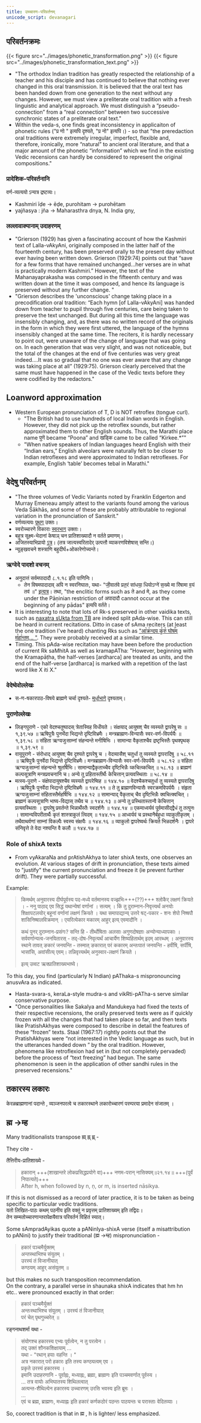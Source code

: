 ```yaml
---
title: उच्चारण-परिवर्तनम्
unicode_script: devanagari
---
```



## परिवर्तनक्रमः
{{< figure src="../images/phonetic_transformation.png"  >}}
{{< figure src="../images/phonetic_transformation_text.png"  >}}

- "The orthodox Indian tradition has greatly respected the relationship of a teacher and his disciple and has continued to believe that nothing ever changed in this oral transmission. It is believed that the oral text has been handed down from one generation to the next without any changes. However, we must view a preliterate oral tradition with a fresh linguistic and analytical approach. We must distinguish a “pseudo-connection” from a “real connection” between two successive synchronic states of a preliterate oral text."
- Within the veda-s, one finds great inconsistency in applicaiton of phonetic rules ("प्र णो " इत्यपि दृश्यते, "प्र नो" इत्यपि।) - so that "the preredaction oral traditions were extremely irregular, imperfect, flexible and, therefore, ironically, more “natural” to ancient oral literature, and that a major amount of the phonetic “information” which we find in the existing Vedic recensions can hardly be considered to represent the original compositions."

### प्रादेशिक-परिवर्तनानि
वर्ण-व्यत्ययो ऽन्यत्र द्रष्टव्यः।


- Kashmiri īḍe -> ēḍe, purohitam -> purohētam
- yajñasya :  jña -> Maharasthra  dnya, N. India gny,

### लल्लावाक्यानाम् उदाहरणम्
- "Grierson (1929) has given a fascinating account of how the Kashmiri text of Lalla-vAkyAni, originally composed in the latter half of the fourteenth century, has been preserved orally to the present day without ever having been written down. Grierson (1929:74) points out that “save for a few forms that have remained unchanged...her verses are in what is practically modern Kashmiri.” However, the text of the Mahanayaprakasha was composed in the fifteenth century and was written down at the time it was composed, and hence its language is preserved without any further change. "
- "Grierson describes the 'unconscious' change taking place in a precodification oral tradition: “Each hymn [of Lalla-vAkyAni] was handed down from teacher to pupil through five centuries, care being taken to preserve the text unchanged. But during all this time the language was insensibly changing, and, as there was no written record of the originals in the form in which they were first uttered, the language of the hymns insensibly changed at the same time. The reciters, it is hardly necessary to point out, were unaware of the change of language that was going on. In each generation that was very slight, and was not noticeable, but the total of the changes at the end of five centuries was very great indeed....It was so gradual that no one was ever aware that any change was taking place at all” (1929:75). Grierson clearly perceived that the same must have happened in the case of the Vedic texts before they were codified by the redactors."

## Loanword approximation
- Western European pronunciation of T, D is NOT retroflex (tongue curl).
  - "The British had to use hundreds of local Indian words in English. However, they did not pick up the retroflex sounds, but rather approximated them to other English sounds. Thus, the Marathi place name पुणॆ became “Poona” and खड्कि came to be called “Kirkee.*”"
  - "When native speakers of Indian languages heard English with their “Indian ears,” English alveolars were naturally felt to be closer to Indian retroflexes and were approximated to Indian retroflexes. For example, English ‘table’ becomes tebal in Marathi."

## वेदेषु परिवर्तनम्
- "The three volumes of Vedic Variants noted by Franklin Edgerton and Murray Emeneau amply attest to the variants found among the various Veda Śākhās, and some of these are probably attributable to regional variation in the pronunciation of Sanskrit."
- वर्णव्यत्ययः [पृथग्](../../varNa-vyatyayaH/) उक्तः।
- स्वरोच्चारणे विकाराः [स्वरभाग](../svaraH/) उक्ताः।
- बहुत्र सूक्ष्म-भेदानां केषाञ् चन प्रातिशाख्यादौ न वर्तते प्रमाणम्।
- अजितस्याभिप्रायो [ऽत्र](https://dl.dropboxusercontent.com/u/9716392/aupasana.com/publications/VedicAccents2.pdf)। (तत्र जात्यस्वरितादेर् उत्पत्तौ व्याकरणविशेषास् सन्ति।)
- न्यूङ्खवचने शस्त्राणि बहुदीर्घ+ओकारेणोच्यन्ते। 

### ऋग्वेदे पादशो वचनम्
- अनुदात्तं सर्वमपादादौ ८.१.१८ इति पाणिनिः।  
  - तेन विषमपादादाव् अपि न स्वरनिघातः, यथा- "जी॒वात॑वे प्रत॒रं सा॑धया॒ धियोऽग्ने॑ स॒ख्ये मा रि॑षामा व॒यं तव॑ ॥" [इत्यत्र](http://rigveda.sanatana.in/describe/pada/%E0%A4%85%E0%A4%97%E0%A5%8D%E0%A4%A8%E0%A5%87%E0%A5%91)। तथा, "the enclitic forms such as ते and मे, as they come under the Pāṇinian restriction of अपादादौ cannot occur at the beginning of any pādas" इत्यपि वर्तते।
- It is interesting to note that lots of Rk-s preserved in other vaidika texts, such as [naxatra sUkta from TB](https://archive.org/stream/Anandashram_Samskrita_Granthavali_Anandashram_Sanskrit_Series/ASS_037_Taittiriya_Brahmanam_with_Sayanabhashya_Part_2_-_Narayanasastri_Godbole_1898#page/n249/mode/2up) are indeed split pAda-wise. This can still be heard in current recitations. Ditto in case of sAma reciters (at least the one tradition I've heard) chanting Rks such as ["आ꣡क्र꣢न्दय कु꣣रु꣡ घोष꣢꣯म् म꣣हा꣢न्तम्... "](https://archive.org/details/SamaVedaSanhitaWithSayanabhashyaVolume2SatyavrataSamasrami1876bis_201804/page/n443/mode/2up). They were probably received at a similar time.
- Timing. This pAda-wise recitation may have been before the production of current Rk saMhitA as well as kramapATha: "However, beginning with the Kramapāṭha, the half-verses [ardharca] are treated as units, and the end of the half-verse [ardharca] is marked with a repetition of the last word like X iti X." 

### वेदेष्वेवोल्लेखः
- स-ण-षकारपाठ-विषये ब्राह्मणे चर्चा दृश्यते- [मूर्धाभागे](../mUrdhA/) दृश्यताम्।

### पुराणोल्लेखः
- लिङ्गपुराणे - एको वेदश्चतुष्पादस् त्रेतास्विह विधीयते । संक्षयाद् आयुषश् चैव व्यस्यते द्वापरेषु सः ॥ १,३९.५७ ॥ ऋषिपुत्रैः पुनर्भेदा भिद्यन्ते दृष्टिविभ्रमैः । मन्त्रब्राह्मण-विन्यासैः स्वर-वर्ण-विपर्ययैः ॥ १,३९.५८ ॥ संहिता ऋग्यजुःसाम्नां संहन्यन्ते मनीषिभिः । सामान्या वैकृताश्चैव द्रष्टृभिस्तैः पृथक्पृथक् ॥ १,३९.५९ ॥
- वायुपुराणे -  संरोधाद् आयुषश् चैव दृश्यते द्वापरेषु च । वेदव्यासैश् चतुर्धा तु व्यस्यते द्वापरादिषु ॥ ५८.११ ॥ ऋषिपुत्रैः पुनर्वेदा भिद्यन्ते दृष्टिविभ्रमैः। मन्त्रब्राह्मण-विन्यासैः स्वर-वर्ण-विपर्ययैः ॥ ५८.१२ ॥ संहिता ऋग्यजुःसाम्नां संहन्यन्ते श्रुतर्षिभिः। सामान्याद्वैकृताच्चैव दृष्टिभिन्नैः व्कचित्व्कचित् ॥ ५८.१३ ॥ ब्राह्मणं कल्पसूत्राणि मन्त्रप्रवचनानि च। अन्ये तु  प्रहितास्तीर्थैः केचित्तान् प्रत्यवस्थिताः ॥ ५८.१४ ॥
- मत्स्य-पुराणे -  संक्षेपादायुषश्चैव व्यस्यते द्वापरेष्विह  ॥ १४४.१० ॥ वेदश्चैकश्चतुर्धा तु व्यस्यते द्वापरादिषु  । ऋषिपुत्रैः पुनर्वेदा भिद्यन्ते दृष्टिविभ्रमैः  ॥ १४४.११ ॥ ते तु ब्राह्मणविन्यासैः स्वरक्रमविपर्ययैः  । संहृता ऋग्यजुःसाम्नां संहितास्तैर्महर्षिभिः  ॥ १४४.१२ ॥ सामान्याद् वैकृताच् चैव दृष्टिभिन्नैः क्वचित्क्वचित् । ब्राह्मणं कल्पसूत्राणि भाष्य-विद्यास् तथैव च  ॥ १४४.१३ ॥ अन्ये तु प्रस्थितास्तान्वै केचित्तान् प्रत्यवस्थिताः  । द्वापरेषु प्रवर्तन्ते भिन्नार्थैस्तैः स्वदर्शनैः  ॥ १४४.१४ ॥ एकमाध्वर्यवं पूर्वमासीद्द्वैधं तु तत्पुनः  । सामान्यविपरीतार्थैः कृतं शास्त्राकुलं त्विदम्  ॥ १४४.१५ ॥ आध्वर्यवं च प्रस्थानैर्बहुधा व्याकुलीकृतम्  । तथैवाथर्वणां साम्नां विकल्पैः स्वस्य संक्षयैः  ॥ १४४.१६ ॥ व्याकुलो द्वापरेष्वर्थः क्रियते भिन्नदर्शनैः  । द्वापरे संनिवृत्ते ते वेदा नश्यन्ति वै कलौ  ॥ १४४.१७ ॥

### Role of shixA texts
- From vyAkaraNa and prAtishAkhya to later shixA texts, one observes an evolution. At various stages of drift in pronunciation, these texts aimed to "justify" the current pronunciation and freeze it (ie prevent further drift). They were partially successful.

Example:

> किमर्थम् अनुवारस्य दीर्घपूर्वस्य पद-मध्ये वर्तमानस्य वज्झभिः+++(??)+++ श्लोकैर् लक्षणं क्रियते । - ननु पाठाद् एव सिद्धं यथान्येषां वर्णानां । सत्यम् । किं तु दुराम्नान-निवृत्त्यर्थं अनयोः शिक्षापटलयोर् बहूनां वर्णानां लक्षणं क्रियते । यथा समापाद्यान्य् उत्तरे षट्-पकार - शनः शेपो निष्षपौ शासिनिष्षालविक्रमान् । एयरित्येकार मकारम् आहुर् इत्य् एवमादौनि ।
>
> कथं पुनर् दुराम्नान-प्रसंगः? सन्ति हि - तीर्थोषिताः अलसाः अगुणदोषज्ञाः अन्योन्याध्यापकाः । सर्ववर्णान्यत्व-जनयितारस् - तद्-दोष-निवृत्यर्थं आचार्येण शिष्यहितार्थम् इदम् आरब्धम् । अनुवारस्य स्थाने तावत् ङकारं जनयन्ति - तस्मात् ङकारात् परं ककारम् अन्तःपातं जनयन्ति - हवींषि, सर्पींषि, भासांसि, अवांसीत्य् एवम्। तन्निवृत्त्यर्थम् अनुस्वार-लक्षणं क्रियते ।
>
> इत्य् उव्वट ऋक्प्रातिशाख्यभाष्ये।

To this day, you find (particularly N Indian) pAThaka-s mispronouncing anusvAra as indicated.

- Hasta-svara-s, keraLa-style mudra-s and vikRti-pATha-s serve similar conservative purpose.
- "Once personalities like Sakalya and Mandukeya had fixed the texts of their respective recensions, the orally preserved texts were as if quickly frozen with all the changes that had taken place so far, and then texts like PratishAkhyas were composed to describe in detail the features of these “frozen” texts. Staal (1967:17) rightly points out that the PratishAkhyas were “not interested in the Vedic language as such, but in the utterances handed down ” by the oral tradition. However, phenomena like retroflexion had set in (but not completely pervaded) before the process of “text freezing” had begun. The same phenomenon is seen in the application of other sandhi rules in the preserved recensions."


## तकारस्य लकारः
केरळब्राह्मणानां पदान्ते , व्यञ्जनपरत्वे च तकारस्थाने लकारोच्चारणं परम्परया प्रमादेन संजातम् ।


## ह्म →म्ह
Many traditionalists transpose ह्म् ह्न् ह्ण् -  


They cite -

तैत्तिरीय-प्रातिशाख्ये -

> हकारान् +++(शाखान्तरे लोकप्रसिद्धप्रयोगे वा)+++ नणम-परान् नासिक्यम्॥२१.१४॥ +++(पूर्वं निपात्यते)+++  
> After h, when followed by n, ṇ, or m, is inserted nāsikya.

If this is not dismissed as a record of later practice, it is to be taken as being specific to particular vedic traditions.  
यतो लिखित-पाठः कथम् पठनीय इति वक्तुं न प्रवृत्तम् प्रातिशाख्यम् इति तद्विदः।  
तेन सम्मतोच्चारणान्तरापेक्षयैवात्र परिवर्तनं विहितं स्यात्। 


Some sAmpradAyikas quote a pANinIya-shixA verse (itself a misattribution to pANini) to justify their traditional (ह्म →म्ह) mispronunciation - 

> हकारं पञ्चमैर्युक्तम्  
> अन्तस्थाभिश्च संयुतम् ।  
> उरस्यं तं विजानीयात्  
> कण्ठयम् आहुर् असंयुतम् ॥ 

but this makes no such transposition recommendation.  
On the contrary, a parallel verse in shaunaka shixA indicates that hm hn etc.. were pronounced exactly in that order:

> हकारं पञ्चमैर्युक्तं  
अन्तःस्थाभिश्च संयुतम् । 
उरस्यं तं विजानीयात्  
परं चेत् पृथगुच्चरेत् ॥

रङ्गनाथशर्मा यथा -

> संयोगश्च हकारस्य एभ्यः पूर्वत्वेन, न तु परत्वेन ।  
तद् उक्तं शौनकशिक्षायाम् …  
यथा - "रथान् हयाः वहन्ति । "  
अत्र नकारात् परो हकारः इति तस्य कण्ठ्यत्वम् एव ।  
प्रकृते उरस्यं हकारस्य ।  
इमानि उदाहरणानि - पूर्वाह्नः, मध्याह्नः, ब्रह्मा, ब्राह्मणः इति पञ्चमवर्णात् पूर्वस्य ।  
…
तत्र वायोः अभिघातस्य शिथिलत्वात्  
अत्यन्त-शैथिल्येन हकारस्य उच्चारणम् उरसि भवस्य इति ब्रूमः ।  
…  
एवं च ब्रह्म, ब्राह्मणः, मध्याह्नः इति हकारं कर्णकठोरं पठन्तः पाठयन्तः च परास्ताः वेदितव्याः ।

So, coorect tradition is that in ह्म , h is lighter/ less emphasized.
